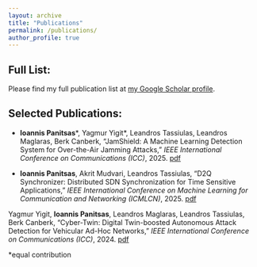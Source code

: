 ```yaml
---
layout: archive
title: "Publications"
permalink: /publications/
author_profile: true
---
```


## Full List:

Please find my full publication list at [my Google Scholar profile](https://scholar.google.com/citations?user=XiXOUsMAAAAJ&hl=en&oi=ao).

## Selected Publications:

* **Ioannis Panitsas**\*, Yagmur Yigit\*, Leandros Tassiulas, Leandros Maglaras, Berk Canberk, “JamShield: A Machine Learning Detection System for Over-the-Air Jamming Attacks,” *IEEE International Conference on Communications (ICC)*, 2025. [pdf](/files/JamShield__A_Machine_Learning_Detection_System_for_Over_the_Air_Jamming_Attacks.pdf)

* **Ioannis Panitsas**, Akrit Mudvari, Leandros Tassiulas, “D2Q Synchronizer: Distributed SDN Synchronization for Time Sensitive Applications,” *IEEE International Conference on Machine Learning for Communication and Networking (ICMLCN)*, 2025. [pdf](/files/D2Q_Synchronizer__Distributed_SDN_Synchronization_for_Time_Sensitive_Applications.pdf)

 Yagmur Yigit, **Ioannis Panitsas**, Leandros Maglaras, Leandros Tassiulas, Berk Canberk, “Cyber-Twin: Digital Twin-boosted Autonomous Attack Detection for Vehicular Ad-Hoc Networks,” *IEEE International Conference on Communications (ICC)*, 2024. [pdf](/files/Cyber_Twin_Digital_Twin_Boosted_Autonomous_Attack_Detection_for_Vehicular_Ad-Hoc_Networks.pdf)

\*equal contribution

